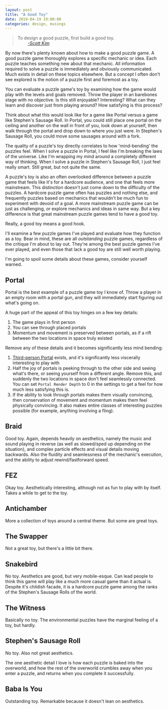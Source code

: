 ```yaml
---
layout: post
title: "A Good Toy"
date: 2019-04-19 19:00:00
categories: design, musings
---
```

>To design a good puzzle, first build a good toy.  
>&nbsp;&nbsp;&nbsp;&nbsp;&nbsp;&nbsp;&nbsp;&nbsp;[_-Scott Kim_](http://www.scottkim.com.previewc40.carrierzone.com/thinkinggames/whatisapuzzle/index.html)

By now there's plenty known about how to make a good puzzle game. A good puzzle game thoroughly explores a specific mechanic or idea. Each puzzle teaches something new about that mechanic. All information required to solve a puzzle is immediately and obviously communicated. Much exists in detail on these topics elsewhere. But a concept I often don't see explored is the notion of a puzzle first and foremost as a toy.

You can evaluate a puzzle game's toy by examining how the game would play with the levels and goals removed. Throw the player in an barebones stage with no objective. Is this still enjoyable? Interesting? What can they learn and discover just from playing around? How satisfying is this process?

Think about what this would look like for a game like Portal versus a game like Stephen's Sausage Roll. In Portal, you could still place one portal on the ceiling and another on the wall in front of you, look down at yourself, then walk through the portal and drop down to where you just were. In Stephen's Sausage Roll, you could move some sausages around with a fork.

The quality of a puzzle's toy directly correlates to how 'mind-bending' the puzzles feel. When I solve a puzzle in Portal, I feel like I'm breaking the laws of the universe. Like I'm wrapping my mind around a completely different way of thinking. When I solve a puzzle in Stephen's Sausage Roll, I just feel really smart. Still great, but not quite the same.

A puzzle's toy is also an often overlooked difference between a puzzle game that feels like it's for a hardcore audience, and one that feels more mainstream. This distinction doesn't just come down to the difficulty of the puzzles. A hardcore puzzle game often has puzzles and nothing else, and frequently puzzles based on mechanics that wouldn't be much fun to experiment with devoid of a goal. A more mainstream puzzle game can be just as challenging, or explore mechanics and ideas in same way. But a key difference is that great mainstream puzzle games tend to have a good toy.

Really, a good toy means a good hook.

I'll examine a few puzzle games I've played and evaluate how they function as a toy. Bear in mind, these are all _outstanding_ puzzle games, regardless of the critique I'm about to lay out. They're among the best puzzle games I've ever played, and even those that lack a good toy are still well worth playing.

I'm going to spoil some details about these games, consider yourself warned.


## Portal

Portal is the best example of a puzzle game toy I know of. Throw a player in an empty room with a portal gun, and they will immediately start figuring out what's going on.

A huge part of the appeal of this toy hinges on a few key details:
1. The game plays in first person
2. You can see through placed portals
3. Momentum and movement is preserved between portals, as if a rift between the two locations in space truly existed

Remove any of these details and it becomes significantly less mind bending:
1. [Third-person Portal](https://portal.wecreatestuff.com/portal.php) exists, and it's significantly less viscerally interesting to play with
2. Half the joy of portals is peeking through to the other side and seeing what's there, or seeing yourself from a different angle. Remove this, and suddenly the two locations in space don't feel seamlessly connected. You can set `Portal Render Depth` to 0 in the settings to get a feel for how much less satisfying this is.
3. If the ability to look through portals makes them visually convincing, then conservation of movement and momentum makes them feel physically convincing. It also makes entire classes of interesting puzzles possible (for example, anything involving a fling).


## Braid

Good toy. Again, depends heavily on aesthetics, namely the music and sound playing in reverse (as well as slowed/sped up depending on the situation), and complex particle effects and visual details moving backwards. Also the fluidity and seamlessness of the mechanic's execution, and the ability to adjust rewind/fastforward speed.


## FEZ

Okay toy. Aesthetically interesting, although not as fun to play with by itself. Takes a while to get to the toy.


## Antichamber

More a collection of toys around a central theme. But some are great toys.


## The Swapper

Not a great toy, but there's a little bit there.


## Snakebird

No toy. Aesthetics are good, but very mobile-esque. Can lead people to think this game will play like a much more casual game than it actual is. Despite it's childish facade, it is a hardcore puzzle game among the ranks of the Stephen's Sausage Rolls of the world.


## The Witness

Basically no toy. The environmental puzzles have the marginal feeling of a toy, but hardly.


## Stephen's Sausage Roll

No toy. Also not great aesthetics.

The one aesthetic detail I love is how each puzzle is baked into the overworld, and how the rest of the overworld crumbles away when you enter a puzzle, and returns when you complete it successfully.


## Baba Is You

Outstanding toy. Remarkable because it doesn't lean on aesthetics.
